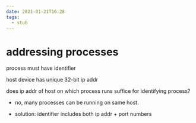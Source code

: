 ```yaml
---
date: 2021-01-21T16:28
tags: 
  - stub
---
```


# addressing processes

process must have identifier

host device has unique 32-bit ip addr

does ip addr of host on which process runs suffice for identifying process?

- no, many processes can be running on same host.

- solution: identifier includes both ip addr + port numbers
